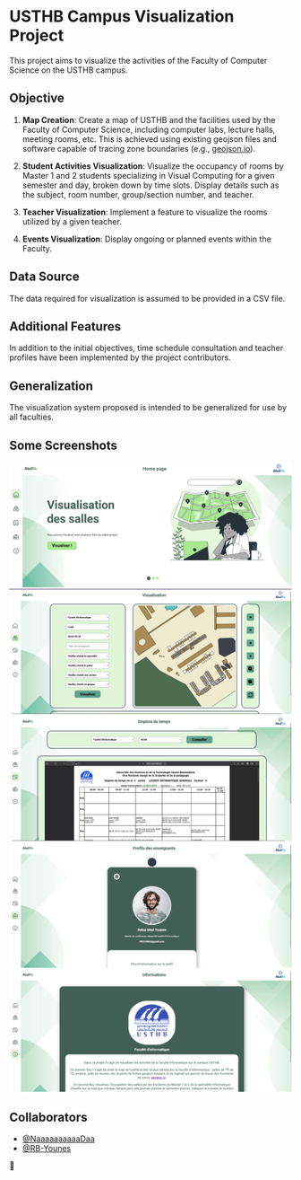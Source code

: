 # USTHB Campus Visualization Project

This project aims to visualize the activities of the Faculty of Computer Science on the USTHB campus.

## Objective

1. **Map Creation**: Create a map of USTHB and the facilities used by the Faculty of Computer Science, including computer labs, lecture halls, meeting rooms, etc. This is achieved using existing geojson files and software capable of tracing zone boundaries (e.g., [geojson.io](https://geojson.io/#map=2/0/20)).

2. **Student Activities Visualization**: Visualize the occupancy of rooms by Master 1 and 2 students specializing in Visual Computing for a given semester and day, broken down by time slots. Display details such as the subject, room number, group/section number, and teacher.

3. **Teacher Visualization**: Implement a feature to visualize the rooms utilized by a given teacher.

4. **Events Visualization**: Display ongoing or planned events within the Faculty.

## Data Source

The data required for visualization is assumed to be provided in a CSV file.

## Additional Features

In addition to the initial objectives, time schedule consultation and teacher profiles have been implemented by the project contributors.

## Generalization

The visualization system proposed is intended to be generalized for use by all faculties.


## Some Screenshots
<p align="center">
  <img src="Screen-shots/1.png">
  <img src="Screen-shots/2.png">
  <img src="Screen-shots/3.png">
  <img src="Screen-shots/4.png">
  <img src="Screen-shots/5.png">
</p>

## Collaborators
- [@NaaaaaaaaaaDaa](https://github.com/NaaaaaaaaaaDaa)
- [@RB-Younes](https://github.com/RB-Younes)


🚀
